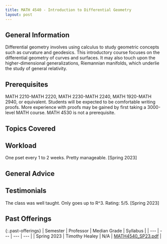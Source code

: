 ```yaml
---
title: MATH 4540 - Introduction to Differential Geometry
layout: post
---
```


<link rel="stylesheet" href="/main.css">

## General Information

Differential geometry involves using calculus to study geometric concepts such as curvature and geodesics. 
This introductory course focuses on the differential geometry of curves and surfaces. It may also touch upon 
the higher-dimensional generalizations, Riemannian manifolds, which underlie the study of general relativity.

## Prerequisites

MATH 2210-MATH 2220, MATH 2230-MATH 2240, MATH 1920-MATH 2940, or equivalent.
Students will be expected to be comfortable writing proofs. More experience with proofs
may be gained by first taking a 3000-level MATH course. MATH 4530 is not a prerequisite.

## Topics Covered
 
  
## Workload
One pset every 1 to 2 weeks. Pretty manageable. [Spring 2023]

## General Advice


## Testimonials
The class was well taught. Only goes up to R^3. Rating: 5/5. [Spring 2023]

## Past Offerings
{:.past-offerings}
| Semester | Professor | Median Grade | Syllabus |
| --- | --- | --- | --- |
| Spring 2023 | Timothy Healey | N/A | <a href="/syllabi/MATH4540_SP23.pdf">MATH4540_SP23.pdf</a> |